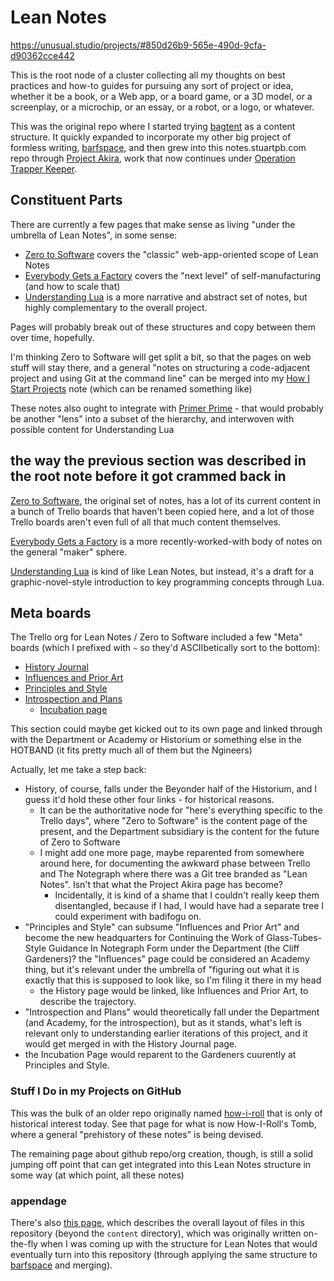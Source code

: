 # Lean Notes

https://unusual.studio/projects/#850d26b9-565e-490d-9cfa-d90362cce442

This is the root node of a cluster collecting all my thoughts on best practices and how-to guides for pursuing any sort of project or idea, whether it be a book, or a Web app, or a board game, or a 3D model, or a screenplay, or a microchip, or an essay, or a robot, or a logo, or whatever.

This was the original repo where I started trying [bagtent][] as a content structure. It quickly expanded to incorporate my other big project of formless writing, [barfspace][], and then grew into this notes.stuartpb.com repo through [Project Akira][], work that now continues under [Operation Trapper Keeper][].

[bagtent]: ba00b8cb-9d05-4aef-bd50-0990f82dd723.md
[barfspace]: 7f9a66a0-38fc-49e0-8489-270cdd3036ee.md
[Project Akira]: dadfc5e5-cfb6-4f7d-88c0-bcd64b91feac.md
[Operation Trapper Keeper]: 1da0f61f-c2bb-4b9d-99da-e3f07e18556a.md

## Constituent Parts

There are currently a few pages that make sense as living "under the umbrella of Lean Notes", in some sense:

- [Zero to Software](852d9a19-6801-4236-8cfa-3eab81aeec3c.md) covers the "classic" web-app-oriented scope of Lean Notes
- [Everybody Gets a Factory](8cbd867d-1a63-4d1f-9c83-cab019fe87bd.md) covers the "next level" of self-manufacturing (and how to scale that)
- [Understanding Lua](ea6e4e03-acb8-46ea-9024-4333e363ee60.md) is a more narrative and abstract set of notes, but highly complementary to the overall project.

Pages will probably break out of these structures and copy between them over time, hopefully.

I'm thinking Zero to Software will get split a bit, so that the pages on web stuff will stay there, and a general "notes on structuring a code-adjacent project and using Git at the command line" can be merged into my [How I Start Projects](e7d1004b-5a6f-44c4-a0ea-ab7815460638.md) note (which can be renamed something like)

These notes also ought to integrate with [Primer Prime](b4195691-701c-48c6-a3d7-e4fe9123728e.md) - that would probably be another "lens" into a subset of the hierarchy, and interwoven with possible content for Understanding Lua

## the way the previous section was described in the root note before it got crammed back in

[Zero to Software](852d9a19-6801-4236-8cfa-3eab81aeec3c.md), the original set of notes, has a lot of its current content in a bunch of Trello boards that haven't been copied here, and a lot of those Trello boards aren't even full of all that much content themselves.

[Everybody Gets a Factory](8cbd867d-1a63-4d1f-9c83-cab019fe87bd.md) is a more recently-worked-with body of notes on the general "maker" sphere.

[Understanding Lua](ea6e4e03-acb8-46ea-9024-4333e363ee60.md) is kind of like Lean Notes, but instead, it's a draft for a graphic-novel-style introduction to key programming concepts through Lua.

## Meta boards

The Trello org for Lean Notes / Zero to Software included a few "Meta" boards (which I prefixed with `~` so they'd ASCIIbetically sort to the bottom):

- [History Journal](17caa86b-1705-46d8-a26c-2e64dd27ecce.md)
- [Influences and Prior Art](0531e839-6c69-495c-98bc-f4bda7f36bc1.md)
- [Principles and Style](936d961d-2b0c-468d-879f-cfcb8ac33fd2.md)
- [Introspection and Plans](296d1028-3a37-407c-a28b-a36f197696d8.md)
  - [Incubation page](c7f64330-dc66-45c4-ac6c-ca93ea8fdc63.md)

This section could maybe get kicked out to its own page and linked through with the Department or Academy or Historium or something else in the HOTBAND (it fits pretty much all of them but the Ngineers)

Actually, let me take a step back:

- History, of course, falls under the Beyonder half of the Historium, and I guess it'd hold these other four links - for historical reasons.
  - It can be the authoritative node for "here's everything specific to the Trello days", where "Zero to Software" is the content page of the present, and the Department subsidiary is the content for the future of Zero to Software
  - I might add one more page, maybe reparented from somewhere around here, for documenting the awkward phase between Trello and The Notegraph where there was a Git tree branded as "Lean Notes". Isn't that what the Project Akira page has become?
    - Incidentally, it is kind of a shame that I couldn't really keep them disentangled, because if I had, I would have had a separate tree I could experiment with badifogu on.
- "Principles and Style" can subsume "Influences and Prior Art" and become the new headquarters for Continuing the Work of Glass-Tubes-Style Guidance In Notegraph Form under the Department (the Cliff Gardeners)? the "Influences" page could be considered an Academy thing, but it's relevant under the umbrella of "figuring out what it is exactly that this is supposed to look like, so I'm filing it there in my head
  - the History page would be linked, like Influences and Prior Art, to describe the trajectory.
- "Introspection and Plans" would theoretically fall under the Department (and Academy, for the introspection), but as it stands, what's left is relevant only to understanding earlier iterations of this project, and it would get merged in with the History Journal page.
- the Incubation Page would reparent to the Gardeners cuurently at Principles and Style.

### Stuff I Do in my Projects on GitHub

This was the bulk of an older repo originally named [how-i-roll][] that is only of historical interest today. See that page for what is now How-I-Roll's Tomb, where a general "prehistory of these notes" is being devised.

[how-i-roll]: bbeba5e6-b56a-4a1d-9547-8241311e7cf2.md

The remaining page about github repo/org creation, though, is still a solid jumping off point that can get integrated into this Lean Notes structure in some way (at which point, all these notes)

### appendage

There's also [this page][layout], which describes the overall layout of files in this repository (beyond the `content` directory), which was originally written on-the-fly when I was coming up with the structure for Lean Notes that would eventually turn into this repository (through applying the same structure to [barfspace][] and merging).

[layout]: b651b62a-9906-4a3d-943b-93d19e4153d7.md
